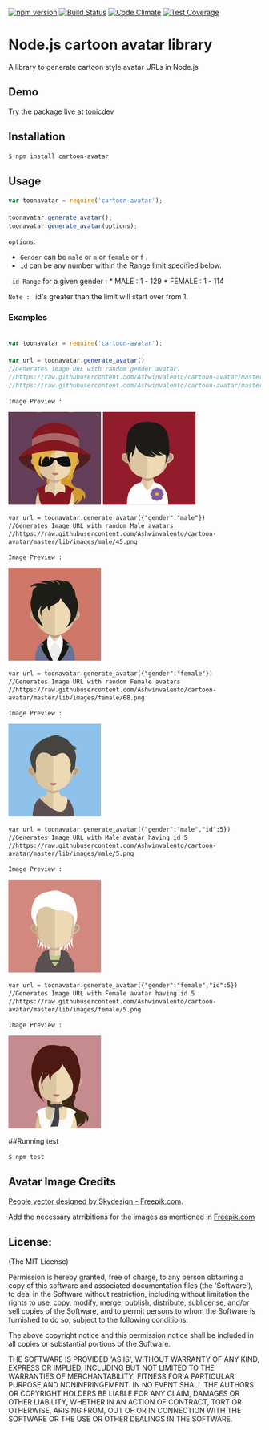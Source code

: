[![npm version](https://badge.fury.io/js/cartoon-avatar.svg)](https://badge.fury.io/js/cartoon-avatar) [![Build Status](https://travis-ci.org/Ashwinvalento/cartoon-avatar.svg?branch=master)](https://travis-ci.org/Ashwinvalento/cartoon-avatar) [![Code Climate](https://codeclimate.com/github/Ashwinvalento/cartoon-avatar/badges/gpa.svg)](https://codeclimate.com/github/Ashwinvalento/cartoon-avatar) [![Test Coverage](https://codeclimate.com/github/Ashwinvalento/cartoon-avatar/badges/coverage.svg)](https://codeclimate.com/github/Ashwinvalento/cartoon-avatar/coverage)

Node.js cartoon avatar library
========================
A library to generate cartoon style avatar URLs in Node.js

Demo
-----
Try the package live at [tonicdev](https://tonicdev.com/578f236074b6631300d3c805/578f236074b6631300d3c806)

Installation
-----------
```sh
$ npm install cartoon-avatar
```

Usage
------

```javascript
var toonavatar = require('cartoon-avatar');

toonavatar.generate_avatar();
toonavatar.generate_avatar(options);

```

 `options`:
 * `Gender` can be `male` or `m` or `female` or `f` .
 * `id` can be any number within the Range limit specified below. 
 
  ` id Range` for a given gender :
	* MALE : 1 - 129 
	* FEMALE : 1 - 114

`Note : ` id's greater than the limit will start over from 1.

### Examples

```javascript

var toonavatar = require('cartoon-avatar');

var url = toonavatar.generate_avatar()
//Generates Image URL with random gender avatar.
//https://raw.githubusercontent.com/Ashwinvalento/cartoon-avatar/master/lib/images/female/10.png
//https://raw.githubusercontent.com/Ashwinvalento/cartoon-avatar/master/lib/images/male/86.png
```
`Image Preview :`

![Random Avatar](https://raw.githubusercontent.com/Ashwinvalento/cartoon-avatar/master/lib/images/female/10.png) ![Random Avatar](https://raw.githubusercontent.com/Ashwinvalento/cartoon-avatar/master/lib/images/male/86.png)

```
var url = toonavatar.generate_avatar({"gender":"male"})
//Generates Image URL with random Male avatars
//https://raw.githubusercontent.com/Ashwinvalento/cartoon-avatar/master/lib/images/male/45.png
```
`Image Preview :`

![Random Avatar](https://raw.githubusercontent.com/Ashwinvalento/cartoon-avatar/master/lib/images/male/45.png) 

```
var url = toonavatar.generate_avatar({"gender":"female"})
//Generates Image URL with random Female avatars
//https://raw.githubusercontent.com/Ashwinvalento/cartoon-avatar/master/lib/images/female/68.png
```
`Image Preview :`

![Random Avatar](https://raw.githubusercontent.com/Ashwinvalento/cartoon-avatar/master/lib/images/female/68.png) 

```
var url = toonavatar.generate_avatar({"gender":"male","id":5})
//Generates Image URL with Male avatar having id 5
//https://raw.githubusercontent.com/Ashwinvalento/cartoon-avatar/master/lib/images/male/5.png
```
`Image Preview :`

![Random Avatar](https://raw.githubusercontent.com/Ashwinvalento/cartoon-avatar/master/lib/images/male/5.png) 

```
var url = toonavatar.generate_avatar({"gender":"female","id":5})
//Generates Image URL with Female avatar having id 5
//https://raw.githubusercontent.com/Ashwinvalento/cartoon-avatar/master/lib/images/female/5.png
```
`Image Preview :`

![Random Avatar](https://raw.githubusercontent.com/Ashwinvalento/cartoon-avatar/master/lib/images/female/5.png) 


##Running test

```sh
$ npm test
```

## Avatar Image Credits

 [People vector designed by Skydesign - Freepik.com](http://www.freepik.com/free-photos-vectors/people).
 
 Add the necessary atrribitions for the images as mentioned in [Freepik.com](http://www.freepik.com)

License:
--------

(The MIT License)

Permission is hereby granted, free of charge, to any person obtaining
a copy of this software and associated documentation files (the
'Software'), to deal in the Software without restriction, including
without limitation the rights to use, copy, modify, merge, publish,
distribute, sublicense, and/or sell copies of the Software, and to
permit persons to whom the Software is furnished to do so, subject to
the following conditions:

The above copyright notice and this permission notice shall be
included in all copies or substantial portions of the Software.

THE SOFTWARE IS PROVIDED 'AS IS', WITHOUT WARRANTY OF ANY KIND,
EXPRESS OR IMPLIED, INCLUDING BUT NOT LIMITED TO THE WARRANTIES OF
MERCHANTABILITY, FITNESS FOR A PARTICULAR PURPOSE AND NONINFRINGEMENT.
IN NO EVENT SHALL THE AUTHORS OR COPYRIGHT HOLDERS BE LIABLE FOR ANY
CLAIM, DAMAGES OR OTHER LIABILITY, WHETHER IN AN ACTION OF CONTRACT,
TORT OR OTHERWISE, ARISING FROM, OUT OF OR IN CONNECTION WITH THE
SOFTWARE OR THE USE OR OTHER DEALINGS IN THE SOFTWARE.

